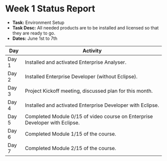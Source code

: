 # Week 1 Status Report

- **Task:** Environment Setup
- **Task Desc:** All needed products are to be installed and licensed so that they are ready to go.
- **Dates:** June 1st to 7th

| Day | Activity |
|---|---|
|Day 1| Installed and activated Enterprise Analyser.|
|Day 2| Installed Enterprise Developer (without Eclipse).|
|Day 3| Project Kickoff meeting, discussed plan for this month.|
|Day 4| Installed and activated Enterprise Developer with Eclipse.|
|Day 5| Completed Module 0/15 of video course on Enterprise Developer with Eclipse.|
|Day 6| Completed Module 1/15 of the course.|
|Day 7| Completed Module 2/15 of the course.| 
